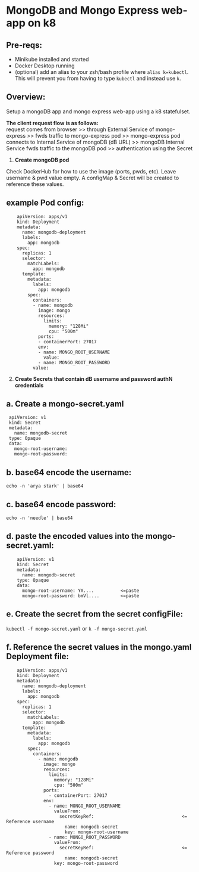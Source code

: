 # MongoDB and Mongo Express web-app on k8

## Pre-reqs:

- Minikube installed and started
- Docker Desktop running
- (optional) add an alias to your zsh/bash profile where `alias k=kubectl`. This will prevent you from having to type `kubectl` and instead use `k`.

## Overview:

Setup a mongoDB app and mongo express web-app using a k8 statefulset.

**The client request flow is as follows:**  
request comes from browser >> through External Service of mongo-express >> fwds traffic to mongo-express pod >> mongo-express pod connects to Internal Service of mongoDB (dB URL) >> mongoDB Internal Service fwds traffic to the mongoDB pod >> authentication using the Secret

1. **Create mongoDB pod**

Check DockerHub for how to use the image (ports, pwds, etc). Leave username & pwd value empty. A configMap & Secret will be created to reference these values.

## example Pod config:

```
    apiVersion: apps/v1
    kind: Deployment
    metadata:
      name: mongodb-deployment
      labels:
        app: mongodb
    spec:
      replicas: 1
      selector:
        matchLabels:
          app: mongodb
      template:
        metadata:
          labels:
            app: mongodb
        spec:
          containers:
          - name: mongodb
            image: mongo
            resources:
              limits:
                memory: "128Mi"
                cpu: "500m"
            ports:
            - containerPort: 27017
            env:
            - name: MONGO_ROOT_USERNAME
              value:
            - name: MONGO_ROOT_PASSWORD
          value:
```

2. **Create Secrets that contain dB username and password authN credentials**

## a. Create a mongo-secret.yaml

```
 apiVersion: v1
 kind: Secret
 metadata:
   name: mongodb-secret
 type: Opaque
 data:
   mongo-root-username:
   mongo-root-password:
```

## b. base64 encode the username:

`echo -n 'arya stark' | base64`

## c. base64 encode password:

`echo -n 'needle' | base64`

## d. paste the encoded values into the mongo-secret.yaml:

```
    apiVersion: v1
    kind: Secret
    metadata:
      name: mongodb-secret
    type: Opaque
    data:
      mongo-root-username: YX....          <=paste
      mongo-root-password: bmVl....        <=paste
```

## e. Create the secret from the secret configFile:

`kubectl -f mongo-secret.yaml` or `k -f mongo-secret.yaml`

## f. Reference the secret values in the mongo.yaml Deployment file:

```
    apiVersion: apps/v1
    kind: Deployment
    metadata:
      name: mongodb-deployment
      labels:
        app: mongodb
    spec:
      replicas: 1
      selector:
        matchLabels:
          app: mongodb
      template:
        metadata:
          labels:
            app: mongodb
        spec:
          containers:
            - name: mongodb
              image: mongo
              resources:
                limits:
                  memory: "128Mi"
                  cpu: "500m"
              ports:
                - containerPort: 27017
              env:
                - name: MONGO_ROOT_USERNAME
                  valueFrom:
                    secretKeyRef:                                 <= Reference username
                      name: mongodb-secret
                      key: mongo-root-username
                - name: MONGO_ROOT_PASSWORD
                  valueFrom:
                    secretKeyRef:                                 <= Reference password
                      name: mongodb-secret
                  key: mongo-root-password
```
